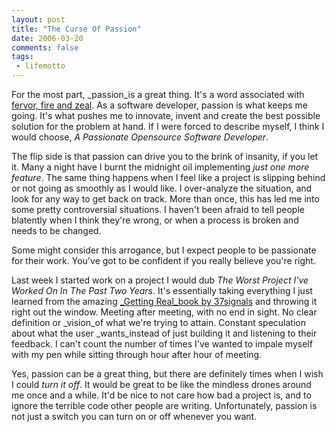 ```yaml
---
layout: post
title: "The Curse Of Passion"
date: 2006-03-20
comments: false
tags:
 - lifemotto
---
```


For the most part, _passion_is a great thing. It's a word associated with [fervor, fire and zeal](http://dictionary.reference.com/search?q=passion). As a software developer, passion is what keeps me going. It's what pushes me to innovate, invent and create the best possible solution for the problem at hand. If I were forced to describe myself, I think I would choose, _A Passionate Opensource Software Developer_.



The flip side is that passion can drive you to the brink of insanity, if you let it. Many a night have I burnt the midnight oil implementing _just one more feature_. The same thing happens when I feel like a project is slipping behind or not going as smoothly as I would like. I over-analyze the situation, and look for any way to get back on track. More than once, this has led me into some pretty controversial situations. I haven't been afraid to tell people blatently when I think they're wrong, or when a process is broken and needs to be changed.



Some might consider this arrogance, but I expect people to be passionate for their work. You've got to be confident if you really believe you're right.



Last week I started work on a project I would dub _The Worst Project I've Worked On In The Past Two Years_. It's essentially taking everything I just learned from the amazing [_Getting Real_book by 37signals](https://gettingreal.37signals.com/) and throwing it right out the window. Meeting after meeting, with no end in sight. No clear definition or _vision_of what we're trying to attain. Constant speculation about what the user _wants_instead of just building it and listening to their feedback. I can't count the number of times I've wanted to impale myself with my pen while sitting through hour after hour of meeting.



Yes, passion can be a great thing, but there are definitely times when I wish I could _turn it off_. It would be great to be like the mindless drones around me once and a while. It'd be nice to not care how bad a project is, and to ignore the terrible code other people are writing. Unfortunately, passion is not just a switch you can turn on or off whenever you want.

